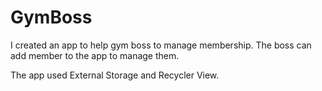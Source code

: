 # GymBoss
I created an app to help gym boss to manage membership. The boss can add member to the app to manage them.

The app used External Storage and Recycler View.
